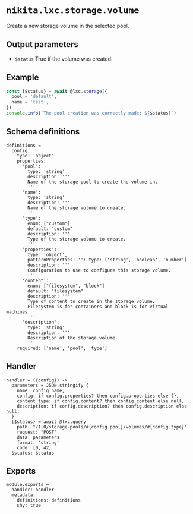 
# `nikita.lxc.storage.volume`

Create a new storage volume in the selected pool.

## Output parameters

* `$status`
  True if the volume was created.

## Example

```js
const {$status} = await @lxc.storage({
  pool = 'default',
  name = 'test',
})
console.info(`The pool creation was correctly made: ${$status}`)
```

## Schema definitions
          
    definitions =
      config:
        type: 'object'
        properties:
          'pool':
            type: 'string'
            description: '''
            Name of the storage pool to create the volume in.
            '''
          'name':
            type: 'string'
            description: '''
            Name of the storage volume to create.
            '''
          'type':
            enum: ["custom"]
            default: "custom"
            description: '''
            Type of the storage volume to create.
            '''
          'properties':
            type: 'object',
            patternProperties: '': type: ['string', 'boolean', 'number']
            description: '''
            Configuration to use to configure this storage volume. 
            '''
          'content':
            enum: ["filesystem", "block"]
            default: "filesystem"
            description: '''
            Type of content to create in the storage volume.
            Filesystem is for containers and block is for virtual machines.
            '''
          'description':
            type: 'string'
            description: '''
            Description of the storage volume.
            '''
        required: ['name', 'pool', 'type']

## Handler

    handler = ({config}) ->
      parameters = JSON.stringify {
        name: config.name,
        config: if config.properties? then config.properties else {},
        content_type: if config.content? then config.content else null,
        description: if config.description? then config.description else null,
      }
      {$status} = await @lxc.query
        path: "/1.0/storage-pools/#{config.pool}/volumes/#{config.type}"
        request: "POST"
        data: parameters
        format: 'string'
        code: [0, 42]
      $status: $status
      

## Exports

    module.exports =
      handler: handler
      metadata:
        definitions: definitions
        shy: true
